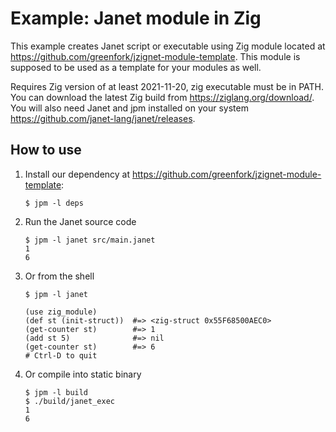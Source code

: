 # Example: Janet module in Zig

This example creates Janet script or executable using Zig module
located at <https://github.com/greenfork/jzignet-module-template>. This
module is supposed to be used as a template for your modules as well.

Requires Zig version of at least 2021-11-20, zig executable must be in PATH.
You can download the latest Zig build from <https://ziglang.org/download/>.
You will also need Janet and jpm installed on your system
<https://github.com/janet-lang/janet/releases>.

## How to use

1. Install our dependency at
   <https://github.com/greenfork/jzignet-module-template>:
   ```shell
   $ jpm -l deps
   ```

2. Run the Janet source code
   ```shell
   $ jpm -l janet src/main.janet
   1
   6
   ```

3. Or from the shell
   ```janet
   $ jpm -l janet

   (use zig_module)
   (def st (init-struct))  #=> <zig-struct 0x55F68500AEC0>
   (get-counter st)        #=> 1
   (add st 5)              #=> nil
   (get-counter st)        #=> 6
   # Ctrl-D to quit
   ```

4. Or compile into static binary
   ```shell
   $ jpm -l build
   $ ./build/janet_exec
   1
   6
   ```
